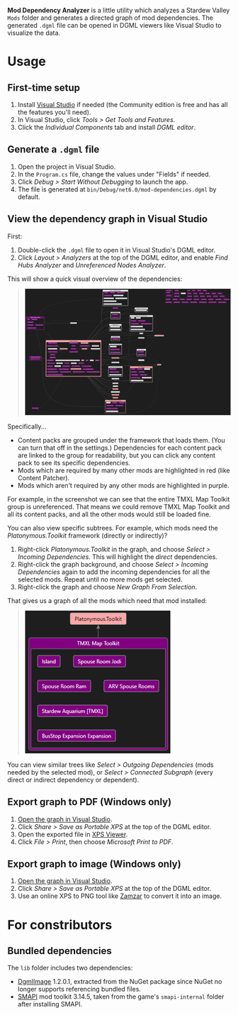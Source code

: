 ﻿**Mod Dependency Analyzer** is a little utility which analyzes a Stardew Valley `Mods` folder and
generates a directed graph of mod dependencies. The generated `.dgml` file can be opened in DGML
viewers like Visual Studio to visualize the data.

# Usage
## First-time setup
1. Install [Visual Studio](https://visualstudio.microsoft.com/) if needed (the Community edition is
   free and has all the features you'll need).
1. In Visual Studio, click _Tools > Get Tools and Features_.
2. Click the _Individual Components_ tab and install _DGML editor_.

## Generate a `.dgml` file
1. Open the project in Visual Studio.
2. In the `Program.cs` file, change the values under "Fields" if needed.
3. Click _Debug > Start Without Debugging_ to launch the app.
4. The file is generated at `bin/Debug/net6.0/mod-dependencies.dgml` by default.

## View the dependency graph in Visual Studio
First:
1. Double-click the `.dgml` file to open it in Visual Studio's DGML editor.
2. Click _Layout > Analyzers_ at the top of the DGML editor, and enable _Find Hubs Analyzer_ and
   _Unreferenced Nodes Analyzer_.

This will show a quick visual overview of the dependencies:
> ![](docs/screenshots/dgml-viewer-overview.png)

Specifically...
* Content packs are grouped under the framework that loads them. (You can turn that off in the
  settings.) Dependencies for each content pack are linked to the group for readability, but you
  can click any content pack to see its specific dependencies.
* Mods which are required by many other mods are highlighted in red (like Content Patcher).
* Mods which aren't required by any other mods are highlighted in purple.

For example, in the screenshot we can see that the entire TMXL Map Toolkit group is unreferenced.
That means we could remove TMXL Map Toolkit and all its content packs, and all the other mods would
still be loaded fine.

You can also view specific subtrees. For example, which mods need the _Platonymous.Toolkit_
framework (directly or indirectly)?
1. Right-click _Platonymous.Toolkit_ in the graph, and choose _Select > Incoming Dependencies_.
   This will highlight the _direct_ dependencies.
2. Right-click the graph background, and choose _Select > Incoming Dependencies_ again to add the
   incoming dependencies for all the selected mods. Repeat until no more mods get selected.
3. Right-click the graph and choose _New Graph From Selection_.

That gives us a graph of all the mods which need that mod installed:
> ![](docs/screenshots/dgml-viewer-subtree.png)

You can view similar trees like _Select > Outgoing Dependencies_ (mods needed by the selected mod),
or _Select > Connected Subgraph_ (every direct or indirect dependency or dependent).

## Export graph to PDF (Windows only)
1. [Open the graph in Visual Studio](#view-the-dependency-graph-in-visual-studio).
2. Click _Share > Save as Portable XPS_ at the top of the DGML editor.
3. Open the exported file in [XPS Viewer](https://allthings.how/how-to-install-xps-viewer-on-windows-11/).
4. Click _File > Print_, then choose _Microsoft Print to PDF_.

## Export graph to image (Windows only)
1. [Open the graph in Visual Studio](#view-the-dependency-graph-in-visual-studio).
2. Click _Share > Save as Portable XPS_ at the top of the DGML editor.
3. Use an online XPS to PNG tool like [Zamzar](https://www.zamzar.com/convert/xps-to-png/) to
   convert it into an image.

# For constributors
## Bundled dependencies
The `lib` folder includes two dependencies:

* [DgmlImage](https://www.nuget.org/packages/DgmlImage) 1.2.0.1, extracted from the NuGet package
  since NuGet no longer supports referencing bundled files.
* [SMAPI](https://smapi.io/) mod toolkit 3.14.5, taken from the game's `smapi-internal` folder
  after installing SMAPI.
